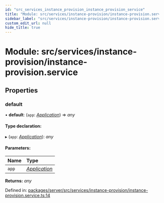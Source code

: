 ```yaml
---
id: "src_services_instance_provision_instance_provision_service"
title: "Module: src/services/instance-provision/instance-provision.service"
sidebar_label: "src/services/instance-provision/instance-provision.service"
custom_edit_url: null
hide_title: true
---
```


# Module: src/services/instance-provision/instance-provision.service

## Properties

### default

• **default**: (`app`: [*Application*](src_declarations.md#application)) => *any*

#### Type declaration:

▸ (`app`: [*Application*](src_declarations.md#application)): *any*

#### Parameters:

Name | Type |
:------ | :------ |
`app` | [*Application*](src_declarations.md#application) |

**Returns:** *any*

Defined in: [packages/server/src/services/instance-provision/instance-provision.service.ts:14](https://github.com/xr3ngine/xr3ngine/blob/66a84a950/packages/server/src/services/instance-provision/instance-provision.service.ts#L14)
